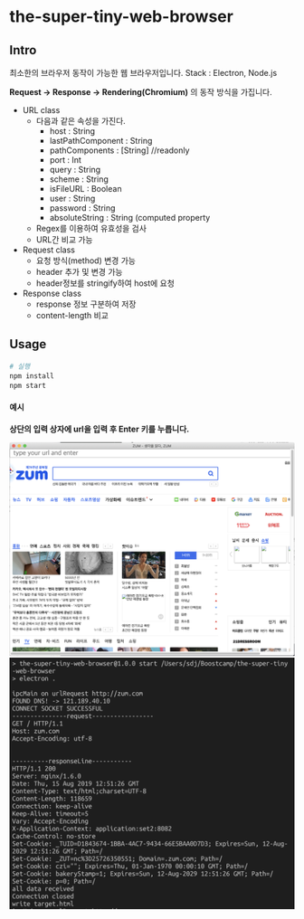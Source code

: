 # the-super-tiny-web-browser

## Intro
최소한의 브라우저 동작이 가능한 웹 브라우저입니다.
Stack : Electron, Node.js

**Request -> Response -> Rendering(Chromium)** 의 동작 방식을 가집니다.

- URL class
  - 다음과 같은 속성을 가진다.
    - host : String
    - lastPathComponent : String
    - pathComponents : [String] //readonly
    - port : Int
    - query : String
    - scheme : String
    - isFileURL : Boolean
    - user : String
    - password : String
    - absoluteString : String (computed property
   - Regex를 이용하여 유효성을 검사
   - URL간 비교 가능
- Request class
  - 요청 방식(method) 변경 가능
  - header 추가 및 변경 가능
  - header정보를 stringify하여 host에 요청
- Response class
  - response 정보 구분하여 저장
  - content-length 비교

## Usage
```bash
# 실행
npm install
npm start
```

#### 예시

**상단의 입력 상자에 url을 입력 후 Enter 키를 누릅니다.**

![screenshot_2](https://github.com/doong-jo/the-super-tiny-web-browser/blob/master/screenshot_1.png?raw=true)
![screenshot_1](https://github.com/doong-jo/the-super-tiny-web-browser/blob/master/screenshot_2.png?raw=true)
